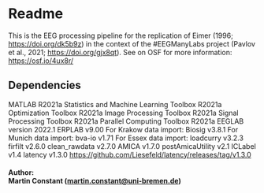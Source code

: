 # Readme
This is the EEG processing pipeline for the replication of Eimer (1996; https://doi.org/dk5b9z) in the context of the #EEGManyLabs project (Pavlov et al., 2021; https://doi.org/gjx8qt).
See on OSF for more information:  https://osf.io/4ux8r/

## Dependencies
MATLAB R2021a
Statistics and Machine Learning Toolbox R2021a
Optimization Toolbox R2021a
Image Processing Toolbox R2021a
Signal Processing Toolbox R2021a
Parallel Computing Toolbox R2021a
EEGLAB version 2022.1
ERPLAB v9.00
For Krakow data import: Biosig v3.8.1
For Munich data import: bva-io v1.71
For Essex data import: loadcurry v3.2.3
firfilt v2.6.0
clean_rawdata v2.7.0
AMICA v1.7.0
postAmicaUtility v2.1
ICLabel v1.4
latency v1.3.0 https://github.com/Liesefeld/latency/releases/tag/v1.3.0

#### Author: <br> Martin Constant (martin.constant@uni-bremen.de)